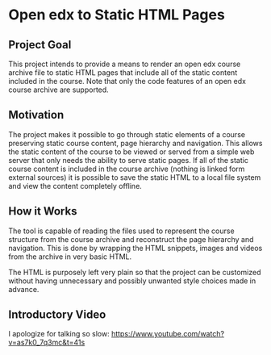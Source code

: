 # Open edx to Static HTML Pages
## Project Goal
This project intends to provide a means to render an open edx course archive file to static HTML pages that include all of the static content included in the course. Note that only the code features of an open edx course archive are supported. 

## Motivation
The project makes it possible to go through static elements of a course preserving static course content, page hierarchy and navigation. This allows the static content of the course to be viewed or served from a simple web server that only needs the ability to serve static pages. If all of the static course content is included in the course archive (nothing is linked form external sources) it is possible to save the static HTML to a local file system and view the content completely offline.

## How it Works
The tool is capable of reading the files used to represent the course structure from the course archive and reconstruct the page hierarchy and navigation. This is done by wrapping the HTML snippets, images and videos from the archive in very basic HTML.

The HTML is purposely left very plain so that the project can be customized without having unnecessary and possibly unwanted style choices made in advance.

## Introductory Video
I apologize for talking so slow:
https://www.youtube.com/watch?v=as7k0_7q3mc&t=41s

